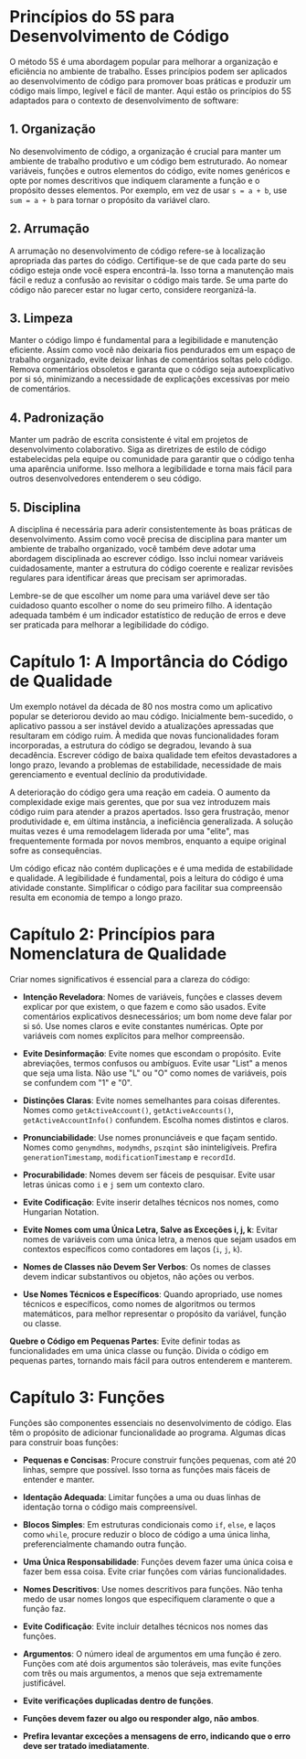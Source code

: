 # Princípios do 5S para Desenvolvimento de Código

O método 5S é uma abordagem popular para melhorar a organização e eficiência no ambiente de trabalho. Esses princípios podem ser aplicados ao desenvolvimento de código para promover boas práticas e produzir um código mais limpo, legível e fácil de manter. Aqui estão os princípios do 5S adaptados para o contexto de desenvolvimento de software:

## 1. Organização

No desenvolvimento de código, a organização é crucial para manter um ambiente de trabalho produtivo e um código bem estruturado. Ao nomear variáveis, funções e outros elementos do código, evite nomes genéricos e opte por nomes descritivos que indiquem claramente a função e o propósito desses elementos. Por exemplo, em vez de usar `s = a + b`, use `sum = a + b` para tornar o propósito da variável claro.

## 2. Arrumação

A arrumação no desenvolvimento de código refere-se à localização apropriada das partes do código. Certifique-se de que cada parte do seu código esteja onde você espera encontrá-la. Isso torna a manutenção mais fácil e reduz a confusão ao revisitar o código mais tarde. Se uma parte do código não parecer estar no lugar certo, considere reorganizá-la.

## 3. Limpeza

Manter o código limpo é fundamental para a legibilidade e manutenção eficiente. Assim como você não deixaria fios pendurados em um espaço de trabalho organizado, evite deixar linhas de comentários soltas pelo código. Remova comentários obsoletos e garanta que o código seja autoexplicativo por si só, minimizando a necessidade de explicações excessivas por meio de comentários.

## 4. Padronização

Manter um padrão de escrita consistente é vital em projetos de desenvolvimento colaborativo. Siga as diretrizes de estilo de código estabelecidas pela equipe ou comunidade para garantir que o código tenha uma aparência uniforme. Isso melhora a legibilidade e torna mais fácil para outros desenvolvedores entenderem o seu código.

## 5. Disciplina

A disciplina é necessária para aderir consistentemente às boas práticas de desenvolvimento. Assim como você precisa de disciplina para manter um ambiente de trabalho organizado, você também deve adotar uma abordagem disciplinada ao escrever código. Isso inclui nomear variáveis cuidadosamente, manter a estrutura do código coerente e realizar revisões regulares para identificar áreas que precisam ser aprimoradas.

Lembre-se de que escolher um nome para uma variável deve ser tão cuidadoso quanto escolher o nome do seu primeiro filho. A identação adequada também é um indicador estatístico de redução de erros e deve ser praticada para melhorar a legibilidade do código.

# Capítulo 1: A Importância do Código de Qualidade

Um exemplo notável da década de 80 nos mostra como um aplicativo popular se deteriorou devido ao mau código. Inicialmente bem-sucedido, o aplicativo passou a ser instável devido a atualizações apressadas que resultaram em código ruim. À medida que novas funcionalidades foram incorporadas, a estrutura do código se degradou, levando à sua decadência. Escrever código de baixa qualidade tem efeitos devastadores a longo prazo, levando a problemas de estabilidade, necessidade de mais gerenciamento e eventual declínio da produtividade.

A deterioração do código gera uma reação em cadeia. O aumento da complexidade exige mais gerentes, que por sua vez introduzem mais código ruim para atender a prazos apertados. Isso gera frustração, menor produtividade e, em última instância, a ineficiência generalizada. A solução muitas vezes é uma remodelagem liderada por uma "elite", mas frequentemente formada por novos membros, enquanto a equipe original sofre as consequências.

Um código eficaz não contém duplicações e é uma medida de estabilidade e qualidade. A legibilidade é fundamental, pois a leitura do código é uma atividade constante. Simplificar o código para facilitar sua compreensão resulta em economia de tempo a longo prazo.

# Capítulo 2: Princípios para Nomenclatura de Qualidade

Criar nomes significativos é essencial para a clareza do código:

- **Intenção Reveladora**: Nomes de variáveis, funções e classes devem explicar por que existem, o que fazem e como são usados. Evite comentários explicativos desnecessários; um bom nome deve falar por si só. Use nomes claros e evite constantes numéricas. Opte por variáveis com nomes explícitos para melhor compreensão.

- **Evite Desinformação**: Evite nomes que escondam o propósito. Evite abreviações, termos confusos ou ambíguos. Evite usar "List" a menos que seja uma lista. Não use "L" ou "O" como nomes de variáveis, pois se confundem com "1" e "0".

- **Distinções Claras**: Evite nomes semelhantes para coisas diferentes. Nomes como `getActiveAccount()`, `getActiveAccounts()`, `getActiveAccountInfo()` confundem. Escolha nomes distintos e claros.

- **Pronunciabilidade**: Use nomes pronunciáveis e que façam sentido. Nomes como `genymdhms`, `modymdhs`, `pszqint` são ininteligíveis. Prefira `generationTimestamp`, `modificationTimestamp` e `recordId`.

- **Procurabilidade**: Nomes devem ser fáceis de pesquisar. Evite usar letras únicas como `i` e `j` sem um contexto claro.

- **Evite Codificação**: Evite inserir detalhes técnicos nos nomes, como Hungarian Notation.

- **Evite Nomes com uma Única Letra, Salve as Exceções i, j, k**: Evitar nomes de variáveis com uma única letra, a menos que sejam usados em contextos específicos como contadores em laços (`i`, `j`, `k`).

- **Nomes de Classes não Devem Ser Verbos**: Os nomes de classes devem indicar substantivos ou objetos, não ações ou verbos.

- **Use Nomes Técnicos e Específicos**: Quando apropriado, use nomes técnicos e específicos, como nomes de algoritmos ou termos matemáticos, para melhor representar o propósito da variável, função ou classe.



 **Quebre o Código em Pequenas Partes**: Evite definir todas as funcionalidades em uma única classe ou função. Divida o código em pequenas partes, tornando mais fácil para outros entenderem e manterem.

# Capítulo 3: Funções

Funções são componentes essenciais no desenvolvimento de código. Elas têm o propósito de adicionar funcionalidade ao programa. Algumas dicas para construir boas funções:

- **Pequenas e Concisas**: Procure construir funções pequenas, com até 20 linhas, sempre que possível. Isso torna as funções mais fáceis de entender e manter.

- **Identação Adequada**: Limitar funções a uma ou duas linhas de identação torna o código mais compreensível.

- **Blocos Simples**: Em estruturas condicionais como `if`, `else`, e laços como `while`, procure reduzir o bloco de código a uma única linha, preferencialmente chamando outra função.

- **Uma Única Responsabilidade**: Funções devem fazer uma única coisa e fazer bem essa coisa. Evite criar funções com várias funcionalidades.

- **Nomes Descritivos**: Use nomes descritivos para funções. Não tenha medo de usar nomes longos que especifiquem claramente o que a função faz.

- **Evite Codificação**: Evite incluir detalhes técnicos nos nomes das funções.
  
- **Argumentos**: O número ideal de argumentos em uma função é zero. Funções com até dois argumentos são toleráveis, mas evite funções com três ou mais argumentos, a menos que seja extremamente justificável.
- **Evite verificações duplicadas dentro de funções**.
- **Funções devem fazer ou algo ou responder algo, não ambos**.
- **Prefira levantar exceções a mensagens de erro, indicando que o erro deve ser tratado imediatamente**.
